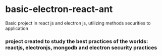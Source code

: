 # basic-electron-react-ant
Basic project in react js and electron js, utilizing methods securities to application
### project created to study the best practices of the worlds: reactjs, electronjs, mongodb and electron security practices
